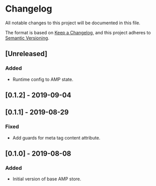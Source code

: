 # Changelog
All notable changes to this project will be documented in this file.

The format is based on [Keep a Changelog](https://keepachangelog.com/en/1.0.0/),
and this project adheres to [Semantic Versioning](https://semver.org/spec/v2.0.0.html).

## [Unreleased]
### Added
- Runtime config to AMP state.

## [0.1.2] - 2019-09-04

## [0.1.1] - 2019-08-29
### Fixed
- Add guards for meta tag content attribute.

## [0.1.0] - 2019-08-08
### Added
- Initial version of base AMP store.

